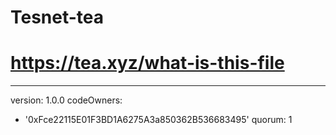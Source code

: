 # Tesnet-tea
# https://tea.xyz/what-is-this-file
---
version: 1.0.0
codeOwners:
  - '0xFce22115E01F3BD1A6275A3a850362B536683495'
quorum: 1
